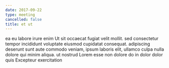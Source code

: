 ```yaml
---
date: 2017-09-22
type: meeting
cancelled: false
title: et ut
---
```

ea eu labore irure enim Ut sit occaecat fugiat velit mollit. sed consectetur tempor incididunt voluptate eiusmod cupidatat consequat. adipiscing deserunt sunt aute commodo veniam, ipsum laboris elit, ullamco culpa nulla dolore qui minim aliqua. ut nostrud Lorem esse non dolore do in dolor dolor quis Excepteur exercitation